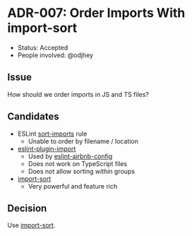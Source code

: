 # ADR-007: Order Imports With import-sort

- Status: Accepted
- People involved: @odjhey

## Issue

How should we order imports in JS and TS files?

## Candidates

- ESLint [sort-imports](https://eslint.org/docs/rules/sort-imports) rule
  - Unable to order by filename / location
- [eslint-plugin-import](https://github.com/benmosher/eslint-plugin-import/blob/master/docs/rules/order.md)
  - Used by [eslint-airbnb-config](https://www.npmjs.com/package/eslint-config-airbnb)
  - Does not work on TypeScript files
  - Does not allow sorting _within_ groups
- [import-sort](https://github.com/renke/import-sort)
  - Very powerful and feature rich

## Decision

Use [import-sort](https://github.com/renke/import-sort).
